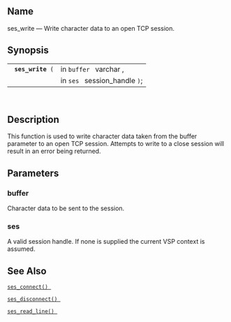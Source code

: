 <div>

<div>

</div>

<div>

## Name

ses_write — Write character data to an open TCP session.

</div>

<div>

## Synopsis

<div>

|                        |                               |
|------------------------|-------------------------------|
| ` `**`ses_write`**` (` | in `buffer ` varchar ,        |
|                        | in `ses ` session_handle `)`; |

<div>

 

</div>

</div>

</div>

<div>

## Description

This function is used to write character data taken from the buffer
parameter to an open TCP session. Attempts to write to a close session
will result in an error being returned.

</div>

<div>

## Parameters

<div>

### buffer

Character data to be sent to the session.

</div>

<div>

### ses

A valid session handle. If none is supplied the current VSP context is
assumed.

</div>

</div>

<div>

## See Also

<a href="fn_ses_connect.html" class="link" title="ses_connect"><code
class="function">ses_connect() </code></a>

<a href="fn_ses_disconnect.html" class="link"
title="ses_disconnect"><code
class="function">ses_disconnect() </code></a>

<a href="fn_ses_read_line.html" class="link" title="ses_read_line"><code
class="function">ses_read_line() </code></a>

</div>

</div>
